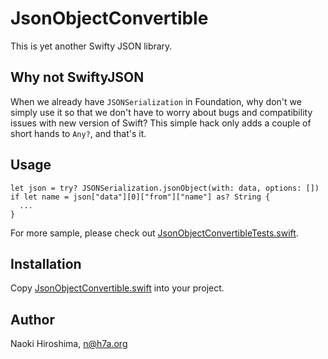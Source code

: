 # JsonObjectConvertible

This is yet another Swifty JSON library.

## Why not SwiftyJSON

When we already have `JSONSerialization` in Foundation, why don't we simply use it so that we don't have to worry about bugs and compatibility issues with new version of Swift?  This simple hack only adds a couple of short hands to `Any?`, and that's it.

## Usage
    let json = try? JSONSerialization.jsonObject(with: data, options: [])
    if let name = json["data"][0]["from"]["name"] as? String {
      ...
    }

For more sample, please check out [JsonObjectConvertibleTests.swift](https://raw.githubusercontent.com/nh7a/JsonObjectConvertible/master/Tests/JsonObjectConvertibleTests/JsonObjectConvertibleTests.swift).

## Installation

Copy [JsonObjectConvertible.swift](https://raw.githubusercontent.com/nh7a/JsonObjectConvertible/master/Sources/JsonObjectConvertible.swift) into your project.

## Author

Naoki Hiroshima, n@h7a.org
